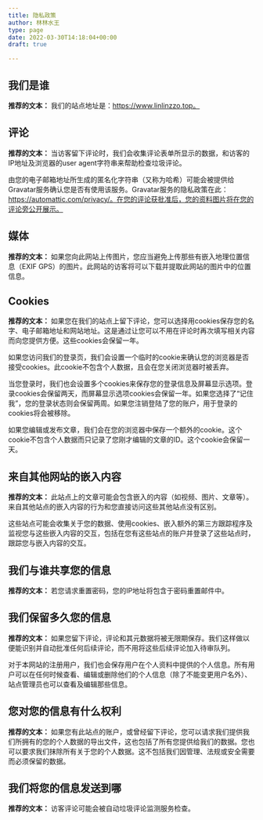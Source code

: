 ```yaml
---
title: 隐私政策
author: 林林水王
type: page
date: 2022-03-30T14:18:04+00:00
draft: true

---
```

## 我们是谁

<strong class="privacy-policy-tutorial">推荐的文本： </strong>我们的站点地址是：https://www.linlinzzo.top。

## 评论

<strong class="privacy-policy-tutorial">推荐的文本： </strong>当访客留下评论时，我们会收集评论表单所显示的数据，和访客的IP地址及浏览器的user agent字符串来帮助检查垃圾评论。

由您的电子邮箱地址所生成的匿名化字符串（又称为哈希）可能会被提供给Gravatar服务确认您是否有使用该服务。Gravatar服务的隐私政策在此：https://automattic.com/privacy/。在您的评论获批准后，您的资料图片将在您的评论旁公开展示。

## 媒体

<strong class="privacy-policy-tutorial">推荐的文本： </strong>如果您向此网站上传图片，您应当避免上传那些有嵌入地理位置信息（EXIF GPS）的图片。此网站的访客将可以下载并提取此网站的图片中的位置信息。

## Cookies

<strong class="privacy-policy-tutorial">推荐的文本： </strong>如果您在我们的站点上留下评论，您可以选择用cookies保存您的名字、电子邮箱地址和网站地址。这是通过让您可以不用在评论时再次填写相关内容而向您提供方便。这些cookies会保留一年。

如果您访问我们的登录页，我们会设置一个临时的cookie来确认您的浏览器是否接受cookies。此cookie不包含个人数据，且会在您关闭浏览器时被丢弃。

当您登录时，我们也会设置多个cookies来保存您的登录信息及屏幕显示选项。登录cookies会保留两天，而屏幕显示选项cookies会保留一年。如果您选择了“记住我”，您的登录状态则会保留两周。如果您注销登陆了您的账户，用于登录的cookies将会被移除。

如果您编辑或发布文章，我们会在您的浏览器中保存一个额外的cookie。这个cookie不包含个人数据而只记录了您刚才编辑的文章的ID。这个cookie会保留一天。

## 来自其他网站的嵌入内容

<strong class="privacy-policy-tutorial">推荐的文本： </strong>此站点上的文章可能会包含嵌入的内容（如视频、图片、文章等）。来自其他站点的嵌入内容的行为和您直接访问这些其他站点没有区别。

这些站点可能会收集关于您的数据、使用cookies、嵌入额外的第三方跟踪程序及监视您与这些嵌入内容的交互，包括在您有这些站点的账户并登录了这些站点时，跟踪您与嵌入内容的交互。

## 我们与谁共享您的信息

<strong class="privacy-policy-tutorial">推荐的文本： </strong>若您请求重置密码，您的IP地址将包含于密码重置邮件中。

## 我们保留多久您的信息

<strong class="privacy-policy-tutorial">推荐的文本： </strong>如果您留下评论，评论和其元数据将被无限期保存。我们这样做以便能识别并自动批准任何后续评论，而不用将这些后续评论加入待审队列。

对于本网站的注册用户，我们也会保存用户在个人资料中提供的个人信息。所有用户可以在任何时候查看、编辑或删除他们的个人信息（除了不能变更用户名外）、站点管理员也可以查看及编辑那些信息。

## 您对您的信息有什么权利

<strong class="privacy-policy-tutorial">推荐的文本： </strong>如果您有此站点的账户，或曾经留下评论，您可以请求我们提供我们所拥有的您的个人数据的导出文件，这也包括了所有您提供给我们的数据。您也可以要求我们抹除所有关于您的个人数据。这不包括我们因管理、法规或安全需要而必须保留的数据。

## 我们将您的信息发送到哪

<strong class="privacy-policy-tutorial">推荐的文本： </strong>访客评论可能会被自动垃圾评论监测服务检查。